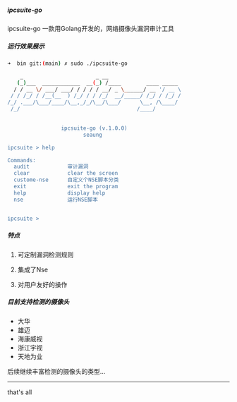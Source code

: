 ##### ipcsuite-go

ipcsuite-go 一款用Golang开发的，网络摄像头漏洞审计工具


##### 运行效果展示
```bash
➜  bin git:(main) ✗ sudo ./ipcsuite-go 

    _                       _ __                       
   (_)___  ____________  __(_) /____        ____ _____ 
  / / __ \/ ___/ ___/ / / / / __/ _ \______/ __ '/ __ \
 / / /_/ / /__(__  ) /_/ / / /_/  __/_____/ /_/ / /_/ /
/_/ .___/\___/____/\__,_/_/\__/\___/      \__, /\____/ 
 /_/                                     /____/        

	
                 ipcsuite-go (v.1.0.0)                 
                        seaung                         

ipcsuite > help

Commands:
  audit            审计漏洞
  clear            clear the screen
  custome-nse      自定义个NSE脚本分类
  exit             exit the program
  help             display help
  nse              运行NSE脚本


ipcsuite >
```


##### 特点

1. 可定制漏洞检测规则

2. 集成了Nse

3. 对用户友好的操作


##### 目前支持检测的摄像头

* 大华
* 雄迈
* 海康威视
* 浙江宇视
* 天地为业

后续继续丰富检测的摄像头的类型...


---
that's all
